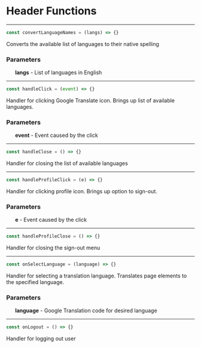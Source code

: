 # Header Functions

-----

```js
const convertLanguageNames = (langs) => {}
```
Converts the available list of languages to their native spelling
### Parameters
&nbsp;&nbsp;&nbsp;&nbsp;&nbsp;&nbsp;**langs** - List of languages in English

-----

```js
const handleClick = (event) => {}
```
Handler for clicking Google Translate icon. Brings up list of available languages.
### Parameters
&nbsp;&nbsp;&nbsp;&nbsp;&nbsp;&nbsp;**event** - Event caused by the click

-----

```js
const handleClose = () => {}
```
Handler for closing the list of available languages

-----

```js
const handleProfileClick = (e) => {}
```
Handler for clicking profile icon. Brings up option to sign-out.
### Parameters
&nbsp;&nbsp;&nbsp;&nbsp;&nbsp;&nbsp;**e** - Event caused by the click

-----

```js
const handleProfileClose = () => {}
```
Handler for closing the sign-out menu

-----

```js
const onSelectLanguage = (language) => {}
```
Handler for selecting a translation language. Translates page elements to the specified language.
### Parameters
&nbsp;&nbsp;&nbsp;&nbsp;&nbsp;&nbsp;**language** - Google Translation code for desired language

-----

```js
const onLogout = () => {}
```
Handler for logging out user
